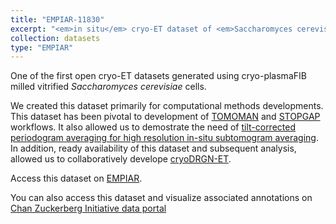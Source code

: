 ```yaml
---
title: "EMPIAR-11830"
excerpt: "<em>in situ</em> cryo-ET dataset of <em>Saccharomyces cerevisiae</em> prepared using cryo-plasmaFIB milling "
collection: datasets
type: "EMPIAR"
---
```


One of the first open cryo-ET datasets generated using cryo-plasmaFIB milled vitrified <em>Saccharomyces cerevisiae</em> cells.

We created this dataset primarily for computational methods developments. This dataset has been pivotal to development of [TOMOMAN](/publication/2024-12-01-TOMOMAN-a-software-package-for-large-scale-cryo-electron-tomography-data-preprocessing-community-data-sharing-and-collaborative-computing) and [STOPGAP](/publication/2024-05-01-STOPGAP-an-open-source-package-for-template-matching-subtomogram-alignment-and-classification) workflows. It also allowed us to demostrate the need of [tilt-corrected periodogram averaging for high resolution in-situ subtomogram averaging](/publication/2025-05-01-An-approach-for-coherent-periodogram-averaging-of-tilt-series-data-for-improved-contrast-transfer-function-estimation). In addition, ready availability of this dataset and subsequent analysis, allowed us to collaboratively develope [cryoDRGN-ET](/publication/2024-08-01-CryoDRGN-ET-deep-reconstructing-generative-networks-for-visualizing-dynamic-biomolecules-inside-cells).


Access this dataset on [EMPIAR](https://www.ebi.ac.uk/empiar/EMPIAR-11658/).

You can also access this dataset and visualize associated annotations on [Chan Zuckerberg Initiative data portal](https://cryoetdataportal.czscience.com/datasets/10007?author=khavnekar)

<!--
Comming soon to the cloud, so we can truely enter the era of colaborative cryo-ET. 
-->
